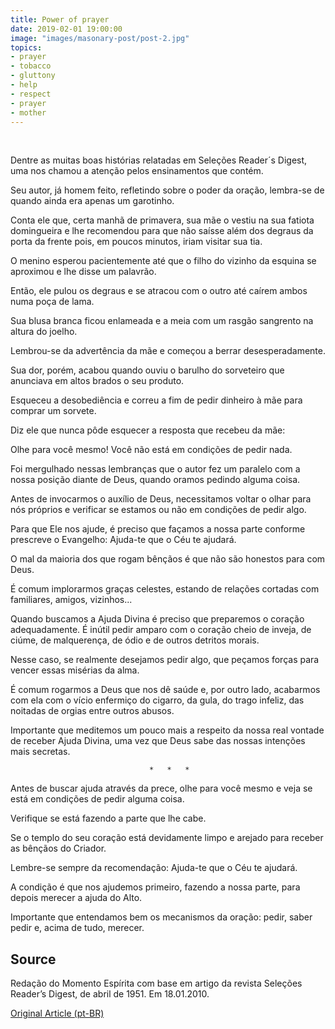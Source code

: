 ```yaml
---
title: Power of prayer
date: 2019-02-01 19:00:00
image: "images/masonary-post/post-2.jpg"
topics: 
- prayer
- tobacco
- gluttony
- help
- respect
- prayer
- mother
---
```

 

Dentre as muitas boas histórias relatadas em Seleções Reader´s Digest, uma nos
chamou a atenção pelos ensinamentos que contém.

Seu autor, já homem feito, refletindo sobre o poder da oração, lembra-se de
quando ainda era apenas um garotinho.

Conta ele que, certa manhã de primavera, sua mãe o vestiu na sua fatiota
domingueira e lhe recomendou para que não saísse além dos degraus da porta da
frente pois, em poucos minutos, iriam visitar sua tia.

O menino esperou pacientemente até que o filho do vizinho da esquina se
aproximou e lhe disse um palavrão.

Então, ele pulou os degraus e se atracou com o outro até caírem ambos numa poça
de lama.

Sua blusa branca ficou enlameada e a meia com um rasgão sangrento na altura do
joelho.

Lembrou-se da advertência da mãe e começou a berrar desesperadamente.

Sua dor, porém, acabou quando ouviu o barulho do sorveteiro que anunciava em
altos brados o seu produto.

Esqueceu a desobediência e correu a fim de pedir dinheiro à mãe para comprar um
sorvete.

Diz ele que nunca pôde esquecer a resposta que recebeu da mãe:

Olhe para você mesmo! Você não está em condições de pedir nada.

Foi mergulhado nessas lembranças que o autor fez um paralelo com a nossa
posição diante de Deus, quando oramos pedindo alguma coisa.

Antes de invocarmos o auxílio de Deus, necessitamos voltar o olhar para nós
próprios e verificar se estamos ou não em condições de pedir algo.

Para que Ele nos ajude, é preciso que façamos a nossa parte conforme prescreve
o Evangelho: Ajuda-te que o Céu te ajudará.

O mal da maioria dos que rogam bênçãos é que não são honestos para com Deus.

É comum implorarmos graças celestes, estando de relações cortadas com
familiares, amigos, vizinhos...

Quando buscamos a Ajuda Divina é preciso que preparemos o coração
adequadamente. É inútil pedir amparo com o coração cheio de inveja, de ciúme,
de malquerença, de ódio e de outros detritos morais.

Nesse caso, se realmente desejamos pedir algo, que peçamos forças para vencer
essas misérias da alma.

É comum rogarmos a Deus que nos dê saúde e, por outro lado, acabarmos com ela
com o vício enfermiço do cigarro, da gula, do trago infeliz, das noitadas de
orgias entre outros abusos.

Importante que meditemos um pouco mais a respeito da nossa real vontade de
receber Ajuda Divina, uma vez que Deus sabe das nossas intenções mais secretas.

                                   *   *   *

Antes de buscar ajuda através da prece, olhe para você mesmo e veja se está em
condições de pedir alguma coisa.

Verifique se está fazendo a parte que lhe cabe.

Se o templo do seu coração está devidamente limpo e arejado para receber as
bênçãos do Criador.

Lembre-se sempre da recomendação: Ajuda-te que o Céu te ajudará.

A condição é que nos ajudemos primeiro, fazendo a nossa parte, para depois
merecer a ajuda do Alto.

Importante que entendamos bem os mecanismos da oração: pedir, saber pedir e,
acima de tudo, merecer.
 

## Source
Redação do Momento Espírita com base em artigo
da revista Seleções Reader’s Digest, de abril de 1951.
Em 18.01.2010.



[Original Article (pt-BR)](http://www.momento.com.br/pt/ler_texto.php?id=479)
